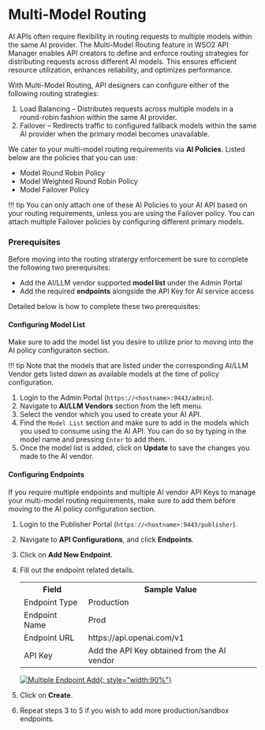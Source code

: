 # Multi-Model Routing

AI APIs often require flexibility in routing requests to multiple models within the same AI provider. The Multi-Model Routing feature in WSO2 API Manager enables API creators to define and enforce routing strategies for distributing requests across different AI models. This ensures efficient resource utilization, enhances reliability, and optimizes performance.

With Multi-Model Routing, API designers can configure either of the following routing strategies:

1. Load Balancing – Distributes requests across multiple models in a round-robin fashion within the same AI provider.
2. Failover – Redirects traffic to configured fallback models within the same AI provider when the primary model becomes unavailable.

We cater to your multi-model routing requirements via **AI Policies**. Listed below are the policies that you can use:

- Model Round Robin Policy
- Model Weighted Round Robin Policy
- Model Failover Policy

!!! tip
     You can only attach one of these AI Policies to your AI API based on your routing requirements, unless you are using the Failover policy. You can attach multiple Failover policies by configuring different primary models.

### Prerequisites

Before moving into the routing stratergy enforcement be sure to complete the following two prerequisites:

- Add the AI/LLM vendor supported **model list** under the Admin Portal
- Add the required **endpoints** alongside the API Key for AI service access

Detailed below is how to complete these two prerequisites:

#### Configuring Model List

Make sure to add the model list you desire to utilize prior to moving into the AI policy configuraiton section.

!!! tip
     Note that the models that are listed under the corresponding AI/LLM Vendor gets listed down as available models at the time of policy configuration. 

1. Login to the Admin Portal (`https://<hostname>:9443/admin`).
2. Navigate to **AI/LLM Vendors** section from the left menu.
3. Select the vendor which you used to create your AI API.
4. Find the `Model List` section and make sure to add in the models which you used to consume using the AI API. You can do so by typing in the model name and pressing `Enter` to add them.
5. Once the model list is added, click on **Update** to save the changes you made to the AI vendor.

#### Configuring Endpoints

If you require multiple endpoints and multiple AI vendor API Keys to manage your multi-model routing requirements, make sure to add them before moving to the AI policy configuration section.

1. Login to the Publisher Portal (`https://<hostname>:9443/publisher`).
2. Navigate to **API Configurations**, and click **Endpoints**.
3. Click on **Add New Endpoint**.
4. Fill out the endpoint related details.

    <table>
        <tr>
            <th>Field</td>
            <th>Sample Value</td>
        </tr>
        <tr>
            <td>Endpoint Type</td>
            <td>Production</td>
        </tr>
        <tr>
            <td>Endpoint Name</td>
            <td>Prod</th>
        </tr>
        <tr>
            <td>Endpoint URL</td>
            <td>https://api.openai.com/v1</td>
        </tr>
        <tr>
            <td>API Key</td>
            <td>Add the API Key obtained from the AI vendor</td>
        </tr>
    </table>

    [![Multiple Endpoint Add]({{base_path}}/assets/img/learn/ai-gateway/endpoint-add.png){: style="width:90%"}]({{base_path}}/assets/img/learn/ai-gateway/endpoint-add.png)

5. Click on **Create**.
6. Repeat steps 3 to 5 if you wish to add more production/sandbox endpoints.
